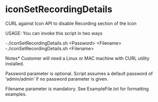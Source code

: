 # iconSetRecordingDetails
CURL against Icon API to disable Recording section of the Icon

USAGE: 
You can invoke this script in two ways


-./iconSetRecordingDetails.sh \<Password\> \<Filename\>  
-./iconSetRecordingDetails.sh \<Filename\>  


Notes*
Customer will need a Linux or MAC machine with CURL utility installed.

Password parameter is optional. Script assumes a default password of ‘admin/admin’ if no password parameter is given.

Filename parameter is mandatory. See ExampleFile.txt for formatting examples.
